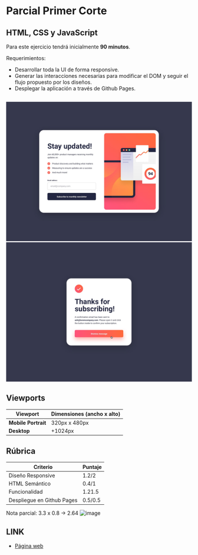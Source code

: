 # Parcial Primer Corte

## HTML, CSS y JavaScript

Para este ejercicio tendrá inicialmente **90 minutos**.

Requerimientos:

- Desarrollar toda la UI de forma responsive.
- Generar las interacciones necesarias para modificar el DOM y seguir el flujo propuesto por los diseños.
- Desplegar la aplicación a través de Github Pages.

```markdown

```

![Texto Alternativo](./design/desktop-design.jpg)
![Texto Alternativo](./design/desktop-success-active.jpg)

## Viewports

| Viewport            | Dimensiones (ancho x alto) |
| ------------------- | -------------------------- |
| **Mobile Portrait** | 320px x 480px              |
| **Desktop**         | +1024px                    |

## Rúbrica

| Criterio                   | Puntaje |
| -------------------------- | ------- |
| Diseño Responsive          | 1.2/2       |
| HTML Semántico             | 0.4/1       |
| Funcionalidad              | 1.21.5     |
| Despliegue en Github Pages | 0.5/0.5     |

Nota parcial: 3.3 x 0.8 -> 2.64
![image](https://github.com/DSAW-2024-1/parcial-sobre-4-JuanJoseRodriguezF/assets/50994778/d3e0a13a-6b4c-42de-aeb2-8e51b0396fcb)


## LINK
- [Página web](https://dsaw-2024-1.github.io/parcial-sobre-4-JuanJoseRodriguezF/)
